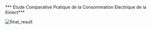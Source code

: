 *** Etude Comparative Pratique de la Consommation Electrique de la Kinect***

![final_result](https://github.com/esaip-dotnet/quiz/blob/master/Consommation-Kinect/conso/ConsoActiveSansActio.png)
